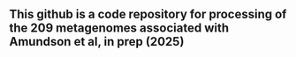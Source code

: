 ## This github is a code repository for processing of the 209 metagenomes associated with Amundson et al, in prep (2025)
